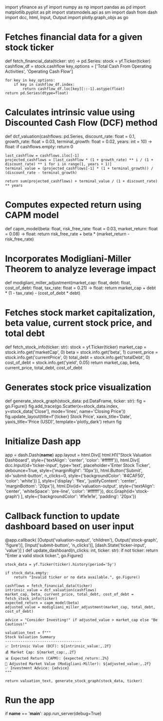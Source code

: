 import yfinance as yf
import numpy as np
import pandas as pd
import matplotlib.pyplot as plt
import statsmodels.api as sm
import dash
from dash import dcc, html, Input, Output
import plotly.graph_objs as go

# Fetches financial data for a given stock ticker
def fetch_financial_data(ticker: str) -> pd.Series:
    stock = yf.Ticker(ticker)
    cashflow_df = stock.cashflow
    key_options = ['Total Cash From Operating Activities', 'Operating Cash Flow']
    
    for key in key_options:
        if key in cashflow_df.index:
            return cashflow_df.loc[key][::-1].astype(float)
    return pd.Series(dtype=float)

# Calculates intrinsic value using Discounted Cash Flow (DCF) method
def dcf_valuation(cashflows: pd.Series, discount_rate: float = 0.1, growth_rate: float = 0.03, terminal_growth: float = 0.02, years: int = 10) -> float:
    if cashflows.empty:
        return 0
    
    last_cashflow = cashflows.iloc[-1]
    projected_cashflows = [last_cashflow * (1 + growth_rate) ** i / (1 + discount_rate) ** i for i in range(1, years + 1)]
    terminal_value = (projected_cashflows[-1] * (1 + terminal_growth)) / (discount_rate - terminal_growth)
    
    return sum(projected_cashflows) + terminal_value / (1 + discount_rate) ** years

# Computes expected return using CAPM model
def capm_model(beta: float, risk_free_rate: float = 0.03, market_return: float = 0.08) -> float:
    return risk_free_rate + beta * (market_return - risk_free_rate)

# Incorporates Modigliani-Miller Theorem to analyze leverage impact
def modigliani_miller_adjustment(market_cap: float, debt: float, cost_of_debt: float, tax_rate: float = 0.21) -> float:
    return market_cap + debt * (1 - tax_rate) - (cost_of_debt * debt)

# Fetches stock market capitalization, beta value, current stock price, and total debt
def fetch_stock_info(ticker: str):
    stock = yf.Ticker(ticker)
    market_cap = stock.info.get('marketCap', 0)
    beta = stock.info.get('beta', 1)
    current_price = stock.info.get('currentPrice', 0)
    total_debt = stock.info.get('totalDebt', 0)
    cost_of_debt = stock.info.get('yield', 0.05)
    return market_cap, beta, current_price, total_debt, cost_of_debt

# Generates stock price visualization
def generate_stock_graph(stock_data: pd.DataFrame, ticker: str):
    fig = go.Figure()
    fig.add_trace(go.Scatter(x=stock_data.index, y=stock_data['Close'], mode='lines', name='Closing Price'))
    fig.update_layout(title=f'{ticker} Stock Price', xaxis_title='Date', yaxis_title='Price (USD)', template='plotly_dark')
    return fig

# Initialize Dash app
app = dash.Dash(__name__)
app.layout = html.Div([
    html.H1("Stock Valuation Dashboard", style={'textAlign': 'center', 'color': '#ffffff'}),
    html.Div([
        dcc.Input(id='ticker-input', type='text', placeholder='Enter Stock Ticker', debounce=True, style={'marginRight': '10px'}),
        html.Button('Submit', id='submit-button', n_clicks=0, style={'backgroundColor': '#4CAF50', 'color': 'white'})
    ], style={'display': 'flex', 'justifyContent': 'center', 'marginBottom': '20px'}),
    html.Div(id='valuation-output', style={'textAlign': 'center', 'whiteSpace': 'pre-line', 'color': '#ffffff'}),
    dcc.Graph(id='stock-graph')
], style={'backgroundColor': '#1e1e1e', 'padding': '20px'})

# Callback function to update dashboard based on user input
@app.callback(
    [Output('valuation-output', 'children'), Output('stock-graph', 'figure')],
    [Input('submit-button', 'n_clicks')],
    [dash.State('ticker-input', 'value')]
)
def update_dashboard(n_clicks: int, ticker: str):
    if not ticker:
        return "Enter a valid stock ticker.", go.Figure()
    
    stock_data = yf.Ticker(ticker).history(period='5y')
    
    if stock_data.empty:
        return "Invalid ticker or no data available.", go.Figure()
    
    cashflows = fetch_financial_data(ticker)
    intrinsic_value = dcf_valuation(cashflows)
    market_cap, beta, current_price, total_debt, cost_of_debt = fetch_stock_info(ticker)
    expected_return = capm_model(beta)
    adjusted_value = modigliani_miller_adjustment(market_cap, total_debt, cost_of_debt)
    
    advice = "Consider Investing!" if adjusted_value > market_cap else "Be Cautious!"
    
    valuation_text = f"""
    Stock Valuation Summary
    -----------------------------------
    📈 Intrinsic Value (DCF): ${intrinsic_value:,.2f}
    💰 Market Cap: ${market_cap:,.2f}
    📊 Expected Return (CAPM): {expected_return:.2%}
    🏦 Adjusted Market Value (Modigliani-Miller): ${adjusted_value:,.2f}
    ✅ Investment Advice: {advice}
    """
    
    return valuation_text, generate_stock_graph(stock_data, ticker)

# Run the app
if __name__ == '__main__':
    app.run_server(debug=True)
